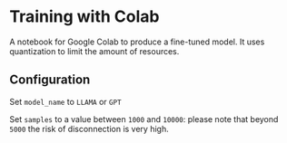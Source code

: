 # Training with Colab

A notebook for Google Colab to produce a fine-tuned model. It uses quantization to limit the amount of resources.

## Configuration

Set `model_name` to `LLAMA` or `GPT`

Set `samples` to a value between `1000` and `10000`: please note that beyond `5000` the risk of disconnection is very high.

